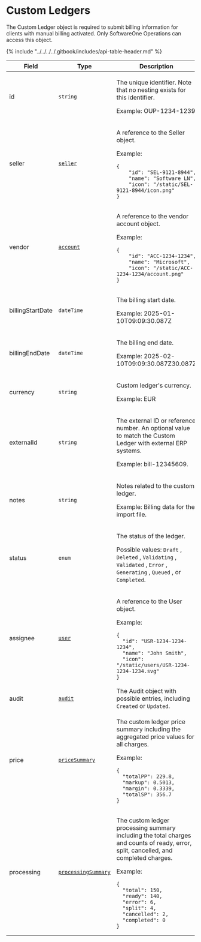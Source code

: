 # Custom Ledgers

The Custom Ledger object is required to submit billing information for clients with manual billing activated. Only SoftwareOne Operations can access this object.&#x20;

{% include "../../../../.gitbook/includes/api-table-header.md" %}

<table><thead><tr><th width="144">Field</th><th width="171">Type</th><th>Description</th></tr></thead><tbody><tr><td>id</td><td><code>string</code></td><td><p>The unique identifier. Note that no nesting exists for this identifier.</p><p>Example: OUP-1234-1239</p></td></tr><tr><td>seller</td><td><a href="../../accounts-api/seller/"><code>seller</code></a></td><td><p>A reference to the Seller object.</p><p>Example:</p><pre class="language-json" data-overflow="wrap" data-line-numbers data-full-width="true"><code class="lang-json">{
    "id": "SEL-9121-8944",
    "name": "Software LN",
    "icon": "/static/SEL-9121-8944/icon.png"
}
</code></pre></td></tr><tr><td>vendor</td><td><a href="../../accounts-api/account/"><code>account</code></a></td><td><p>A reference to the vendor account object.</p><p>Example:</p><pre class="language-json" data-overflow="wrap" data-line-numbers data-full-width="true"><code class="lang-json">{
    "id": "ACC-1234-1234",
    "name": "Microsoft",
    "icon": "/static/ACC-1234-1234/account.png"
}
</code></pre></td></tr><tr><td>billingStartDate</td><td><code>dateTime</code></td><td><p>The billing start date.</p><p>Example: 2025-01-10T09:09:30.087Z</p></td></tr><tr><td>billingEndDate</td><td><code>dateTime</code></td><td><p>The billing end date.</p><p>Example: 2025-02-10T09:09:30.087Z30.087Z</p></td></tr><tr><td>currency</td><td><code>string</code></td><td><p>Custom ledger's currency.</p><p>Example: EUR</p></td></tr><tr><td>externalId</td><td><code>string</code></td><td><p>The external ID or reference number. An optional value to match the Custom Ledger with external ERP systems.</p><p>Example: bill-12345609.</p></td></tr><tr><td>notes</td><td><code>string</code></td><td><p>Notes related to the custom ledger.</p><p>Example: Billing data for the import file.</p></td></tr><tr><td>status</td><td><code>enum</code></td><td><p>The status of the ledger. </p><p>Possible values: <code>Draft</code>, <code>Deleted</code>, <code>Validating</code>, <code>Validated</code>, <code>Error</code>, <code>Generating</code>, <code>Queued</code>, or <code>Completed</code>.</p></td></tr><tr><td>assignee</td><td><a href="../../accounts-api/users/"><code>user</code></a></td><td><p>A reference to the User object.</p><p>Example:</p><pre class="language-json" data-overflow="wrap" data-line-numbers data-full-width="true"><code class="lang-json">{
  "id": "USR-1234-1234-1234",
  "name": "John Smith",
  "icon": "/static/users/USR-1234-1234-1234.svg"
}
</code></pre></td></tr><tr><td>audit</td><td><a href="../../common-api-objects/audit.md"><code>audit</code></a></td><td>The Audit object with possible entries, including <code>Created</code> or <code>Updated</code>.</td></tr><tr><td>price</td><td><a href="../journal/#pricesummary"><code>priceSummary</code></a></td><td><p>The custom ledger price summary including the aggregated price values for all charges.</p><p>Example:</p><pre class="language-json" data-overflow="wrap" data-line-numbers data-full-width="true"><code class="lang-json">{
  "totalPP": 229.8,
  "markup": 0.5013,
  "margin": 0.3339,  
  "totalSP": 356.7
}
</code></pre></td></tr><tr><td>processing</td><td><a href="../journal/#processingsummary"><code>processingSummary</code></a></td><td><p>The custom ledger processing summary including the total charges and counts of ready, error, split, cancelled, and completed charges.</p><p>Example:</p><pre class="language-json" data-overflow="wrap" data-line-numbers data-full-width="true"><code class="lang-json">{
  "total": 150,
  "ready": 140,
  "error": 6,
  "split": 4,
  "cancelled": 2,
  "completed": 0    
}
</code></pre></td></tr></tbody></table>

